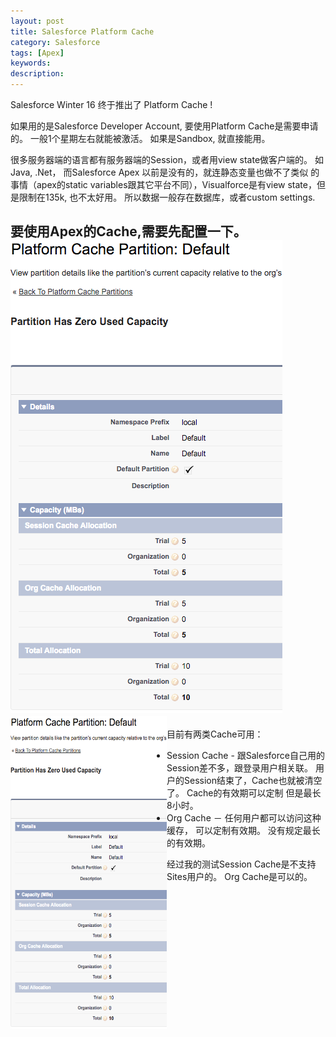 ```yaml
---
layout: post
title: Salesforce Platform Cache
category: Salesforce
tags: [Apex] 
keywords: 
description: 
---
```



Salesforce Winter 16 终于推出了 Platform Cache !

如果用的是Salesforce Developer Account, 要使用Platform Cache是需要申请的。
一般1个星期左右就能被激活。
如果是Sandbox, 就直接能用。

很多服务器端的语言都有服务器端的Session，或者用view state做客户端的。
 如Java, .Net， 而Salesforce Apex 以前是没有的，就连静态变量也做不了类似
 的事情（apex的static variables跟其它平台不同），Visualforce是有view state，但是限制在135k, 也不太好用。 所以数据一般存在数据库，或者custom settings.

要使用Apex的Cache,需要先配置一下。
![](/uploads/2016/apex_cache_setup.png)
<img src="/uploads/2016/apex_cache_setup.png" align="left" height="500" width="250" >
---

目前有两类Cache可用： 

* Session Cache - 跟Salesforce自己用的Session差不多，跟登录用户相关联。
                  用户的Session结束了，Cache也就被清空了。 
                  Cache的有效期可以定制
                  但是最长8小时。
* Org Cache     － 任何用户都可以访问这种缓存， 可以定制有效期。
                   没有规定最长的有效期。

经过我的测试Session Cache是不支持Sites用户的。
Org Cache是可以的。
